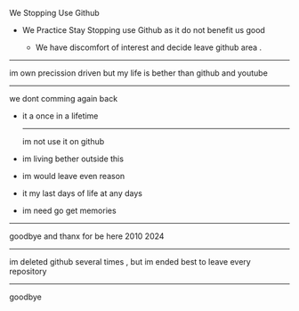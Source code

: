 We Stopping Use Github


- We Practice Stay Stopping
  use Github
  as it do not benefit us
  good

  - We have discomfort of interest and decide leave github area .
 
----
im own precission driven
but my life is bether than github and youtube

-----

we dont comming again back

- it a once in a lifetime

  -----

  im not use it on github
- im living bether outside this
- im would leave even reason
- it my last days of life at any days
- im need go get memories

--------

goodbye and thanx for be here 2010
2024

---
im deleted github several
times , but im ended best to
leave every repository

-----

goodbye



